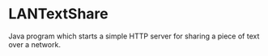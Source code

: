 # LANTextShare
Java program which starts a simple HTTP server for sharing a piece of text over a network.
